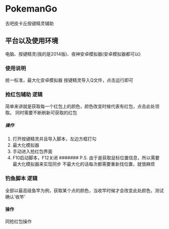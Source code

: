 # PokemanGo
去吧皮卡丘按键精灵辅助
## 平台以及使用环境
电脑、按键精灵(我的是2014版)、夜神安卓模拟器(安卓模拟器都可以)
### 使用说明
统一标准，最大化安卓模拟器
按键精灵导入Q文件，点击运行即可
### 抢红包辅助 逻辑
简单来讲就是获取每一个红包上的颜色，颜色改变时候代表有红包，点击此处领取。
同时需要不断刷新可获取的红包
##### 操作 
1.	打开按键精灵并且导入脚本，左边方框打勾
2.	最大化模拟器
3.	手动进入抢红包界面
4.	F10启动脚本，F12关闭
####### P.S. 由于是获取鼠标位置信息，所以需要最大化模拟器来实现同步
不最大化的话每次都需要重新找位置，就很麻烦

### 钓鱼脚本 逻辑
全部以最高级鱼竿为例，获取某个点的颜色，当收竿时候才会改变此处颜色，测试确认‘收竿’
#### 操作
同抢红包操作
